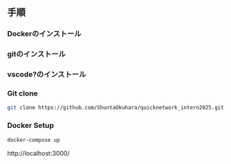 ## 手順
### Dockerのインストール
### gitのインストール
### vscode?のインストール

### Git clone
```bash
git clone https://github.com/ShuntaOkuhara/quicknetwork_intern2025.git
```

### Docker Setup
```bash
docker-compose up
```

http://localhost:3000/
